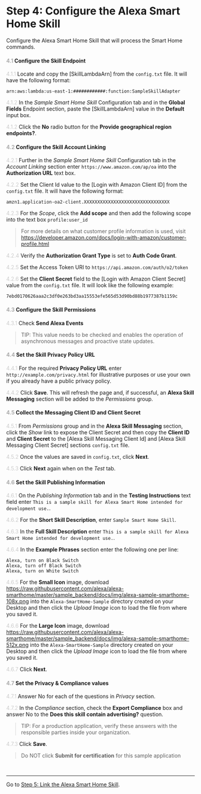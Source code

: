 # Step 4: Configure the Alexa Smart Home Skill
Configure the Alexa Smart Home Skill that will process the Smart Home commands.

#### <span style="color:#aaa">4.1</span> Configure the Skill Endpoint

<span style="color:#ccc">4.1.1</span> Locate and copy the [SkillLambdaArn] from the `config.txt` file. It will have the following format: 
```
arn:aws:lambda:us-east-1:############:function:SampleSkillAdapter
```

<span style="color:#ccc">4.1.2</span> In the _Sample Smart Home Skill_ Configuration tab and in the **Global Fields** Endpoint section, paste the [SkillLambdaArn] value in the **Default** input box. 

<span style="color:#ccc">4.1.2</span> Click the **No** radio button for the **Provide geographical region endpoints?**.

#### <span style="color:#aaa">4.2</span> Configure the Skill Account Linking

<span style="color:#ccc">4.2.1</span> Further in the _Sample Smart Home Skill_ Configuration tab in the _Account Linking_ section enter `https://www.amazon.com/ap/oa` into the **Authorization URL** text box. 

<span style="color:#ccc">4.2.2</span> Set the Client Id value to the [Login with Amazon Client ID] from the `config.txt` file. It will have the following format:
```
amzn1.application-oa2-client.XXXXXXXXXXXXXXXXXXXXXXXXXXXXXXXX
```

<span style="color:#ccc">4.2.3</span> For the _Scope_, click the **Add scope** and then add the following scope into the text box `profile:user_id`

> For more details on what customer profile information is used, visit https://developer.amazon.com/docs/login-with-amazon/customer-profile.html

<span style="color:#ccc">4.2.4</span> Verify the **Authorization Grant Type** is set to **Auth Code Grant**.

<span style="color:#ccc">4.2.5</span> Set the Access Token URI to `https://api.amazon.com/auth/o2/token`

<span style="color:#ccc">4.2.6</span> Set the **Client Secret** field to the [Login with Amazon Client Secret] value from the `config.txt` file. It will look like the following example:
```
7ebd0170626aaa2c3df0e263bd3aa15553efe565d53d90bd88b1977387b1159c
```

#### <span style="color:#aaa">4.3</span> Configure the Skill Permissions

<span style="color:#ccc">4.3.1</span> Check **Send Alexa Events**

> TIP: This value needs to be checked and enables the operation of asynchronous messages and proactive state updates.


#### <span style="color:#aaa">4.4</span> Set the Skill Privacy Policy URL
<span style="color:#ccc">4.4.1</span> For the required **Privacy Policy URL** enter `http://example.com/privacy.html` for illustrative purposes or use your own if you already have a public privacy policy.

<span style="color:#ccc">4.4.2</span> Click **Save**. This will refresh the page and, if successful, an **Alexa Skill Messaging** section will be added to the _Permissions_ group.


#### <span style="color:#aaa">4.5</span> Collect the Messaging Client ID and Client Secret
<span style="color:#ccc">4.5.1</span> From _Permissions_ group and in the **Alexa Skill Messaging** section, click the _Show_ link to expose the Client Secret and then copy the **Client ID** and **Client Secret** to the [Alexa Skill Messaging Client Id] and [Alexa Skill Messaging Client Secret] sections `config.txt` file.

<span style="color:#ccc">4.5.2</span> Once the values are saved in `config.txt`, click **Next**.

<span style="color:#ccc">4.5.3</span> Click **Next** again when on the _Test_ tab.

#### <span style="color:#aaa">4.6</span> Set the Skill Publishing Information
<span style="color:#ccc">4.6.1</span> On the _Publishing Information_ tab and in the **Testing Instructions** text field enter `This is a sample skill for Alexa Smart Home intended for development use.`.

<span style="color:#ccc">4.6.2</span> For the **Short Skill Description**, enter `Sample Smart Home Skill`.

<span style="color:#ccc">4.6.3</span> In the **Full Skill Description** enter `This is a sample skill for Alexa Smart Home intended for development use.`.

<span style="color:#ccc">4.6.4</span> In the **Example Phrases** section enter the following one per line:

```
Alexa, turn on Black Switch
Alexa, turn off Black Switch
Alexa, turn on White Switch
```

<span style="color:#ccc">4.6.5</span> For the **Small Icon** image, download https://raw.githubusercontent.com/alexa/alexa-smarthome/master/sample_backend/docs/img/alexa-sample-smarthome-108x.png into the `Alexa-SmartHome-Sample` directory created on your Desktop and then click the _Upload Image_ icon to load the file from where you saved it.

<span style="color:#ccc">4.6.6</span> For the **Large Icon** image, download https://raw.githubusercontent.com/alexa/alexa-smarthome/master/sample_backend/docs/img/alexa-sample-smarthome-512x.png into the `Alexa-SmartHome-Sample` directory created on your Desktop and then click the _Upload Image_ icon to load the file from where you saved it.

<span style="color:#ccc">4.6.7</span> Click **Next**.

#### <span style="color:#aaa">4.7</span> Set the Privacy & Compliance values

<span style="color:#ccc">4.7.1</span> Answer No for each of the questions in _Privacy_ section.

<span style="color:#ccc">4.7.2</span> In the _Compliance_ section, check the **Export Compliance** box and answer No to the **Does this skill contain advertising?** question.  

> TIP: For a production application, verify these answers with the responsible parties inside your organization.

<span style="color:#ccc">4.7.3</span> Click **Save**.

> <span style="color:#red">Do NOT click **Submit for certification** for this sample application</span>


<br>

____
Go to [Step 5: Link the Alexa Smart Home Skill](005-setup-link-skill-smarthome.md).
